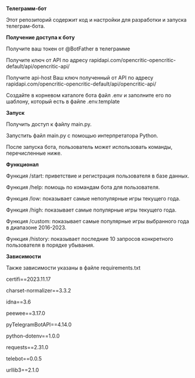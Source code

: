 **Телеграмм-бот**

Этот репозиторий содержит код и настройки для разработки и запуска телеграм-бота.

**Получение доступа к боту**

Получите ваш токен от @BotFather в телеграмме

Получите ключ от API по адресу rapidapi.com/opencritic-opencritic-default/api/opencritic-api/

Получите api-host Ваш ключ полученный от API по адресу rapidapi.com/opencritic-opencritic-default/api/opencritic-api/

Создайте в корневом каталоге бота файл .env и заполните его по шаблону, который есть в файле .env.template

**Запуск**

Получить доступ к файлу main.py.

Запустить файл main.py с помощью интерпретатора Python.

После запуска бота, пользователь может использовать команды, перечисленные ниже.

**Функционал**

Функция /start: приветствие и регистрация пользователя в базе данных.

Функция /help: помощь по командам бота для пользователя.

Функция /low: показывает самые непопулярные игры текущего года.

Функция /high: показывает самые популярные игры текущего года.

Функция /custom: показывает самые популярные игры выбранного года в диапазоне 2016-2023.

Функция /history: показывает последние 10 запросов конкретного пользователя в порядке убывания.

**Зависимости**

Также зависимости указаны в файле requirements.txt

certifi==2023.11.17

charset-normalizer==3.3.2

idna==3.6

peewee==3.17.0

pyTelegramBotAPI==4.14.0

python-dotenv==1.0.0

requests==2.31.0

telebot==0.0.5

urllib3==2.1.0



